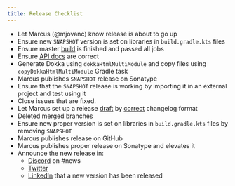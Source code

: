 ```yaml
---
title: Release Checklist
---
```


- Let Marcus (@mjovanc) know release is about to go up
- Ensure new `SNAPSHOT` version is set on libraries in `build.gradle.kts` files
- Ensure master [build](https://github.com/kryptokrona/kryptokrona-kotlin-sdk/actions) is finished and passed all jobs
- Ensure [API docs](https://api.sdk.kryptokrona.org) are correct
- Generate Dokka using `dokkaHtmlMultiModule` and copy files using `copyDokkaHtmlMultiModule` Gradle task
- Marcus publishes `SNAPSHOT` release on Sonatype
- Ensure that the `SNAPSHOT` release is working by importing it in an external project and test using it
- Close issues that are fixed.
- Let Marcus set up a release [draft](https://github.com/kryptokrona/kryptokrona-kotlin-sdk/releases) by [correct](/docs/contributing/changelog-format) changelog format
- Deleted merged branches
- Ensure new proper version is set on libraries in `build.gradle.kts` files by removing `SNAPSHOT`
- Marcus publishes release on GitHub
- Marcus publishes proper release on Sonatype and elevates it
- Announce the new release in:
  - [Discord](https://discord.gg/VTgsTGS9b7) on #news
  - [Twitter](https://twitter.com/kryptokrona)
  - [LinkedIn](https://www.linkedin.com/company/68235321) that a new version has been released